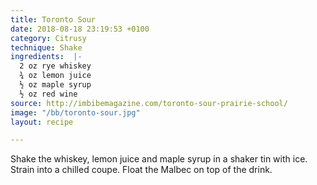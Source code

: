 ```yaml
---
title: Toronto Sour
date: 2018-08-18 23:19:53 +0100
category: Citrusy
technique: Shake
ingredients:  |-
  2 oz rye whiskey
  ¾ oz lemon juice
  ½ oz maple syrup
  ½ oz red wine
source: http://imbibemagazine.com/toronto-sour-prairie-school/
image: "/bb/toronto-sour.jpg"
layout: recipe

---
```

Shake the whiskey, lemon juice and maple syrup in a shaker tin with ice.  
Strain into a chilled coupe. Float the Malbec on top of the drink.
